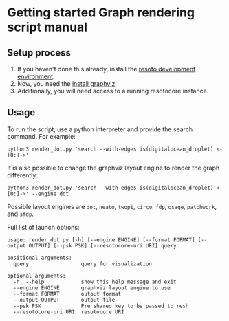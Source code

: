 # Getting started Graph rendering script manual

## Setup process
1. If you haven't done this already, install the [resoto development environment](https://resoto.com/docs/contributing/components).
2. Now, you need the [install graphviz](https://graphviz.org/download/). 
3. Additionally, you will need access to a running resotocore instance.

## Usage

To run the script, use a python interpreter and provide the search command. For example:

```
python3 render_dot.py 'search --with-edges is(digitalocean_droplet) <-[0:]->'
```
It is also possible to change the graphviz layout engine to render the graph differently:

```
python3 render_dot.py 'search --with-edges is(digitalocean_droplet) <-[0:]->' --engine dot
```

Possible layout engines are `dot`, `neato`, `twopi`, `circo`, `fdp`, `osage`, `patchwork`, and `sfdp`.


Full list of launch options:
```
usage: render_dot.py [-h] [--engine ENGINE] [--format FORMAT] [--output OUTPUT] [--psk PSK] [--resotocore-uri URI] query

positional arguments:
  query                 query for visualization

optional arguments:
  -h, --help            show this help message and exit
  --engine ENGINE       graphviz layout engine to use
  --format FORMAT       output format
  --output OUTPUT       output file
  --psk PSK             Pre shared key to be passed to resh
  --resotocore-uri URI  resotocore URI
  ```
